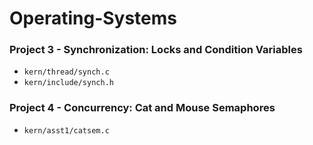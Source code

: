 # Operating-Systems

### Project 3 - Synchronization: Locks and Condition Variables
- `kern/thread/synch.c`
- `kern/include/synch.h`
### Project 4 - Concurrency: Cat and Mouse Semaphores
- `kern/asst1/catsem.c`

